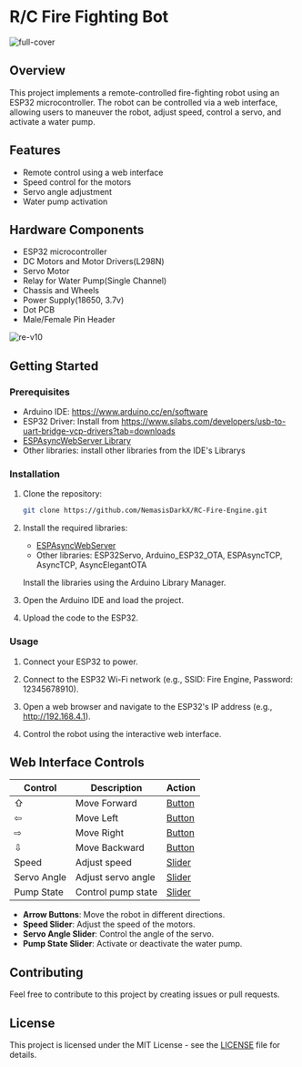 # R/C Fire Fighting Bot

<img src="https://i.ibb.co/qFJ2Dx1/full-cover.png" alt="full-cover" border="0">

## Overview

This project implements a remote-controlled fire-fighting robot using an ESP32 microcontroller. The robot can be controlled via a web interface, allowing users to maneuver the robot, adjust speed, control a servo, and activate a water pump.

## Features

- Remote control using a web interface
- Speed control for the motors
- Servo angle adjustment
- Water pump activation

## Hardware Components

- ESP32 microcontroller
- DC Motors and Motor Drivers(L298N)
- Servo Motor
- Relay for Water Pump(Single Channel)
- Chassis and Wheels
- Power Supply(18650, 3.7v)
- Dot PCB
- Male/Female Pin Header

<img src="https://i.ibb.co/0jYM2c5/re-v10.png" alt="re-v10" border="0">

## Getting Started

### Prerequisites

- Arduino IDE: https://www.arduino.cc/en/software
- ESP32 Driver: Install from https://www.silabs.com/developers/usb-to-uart-bridge-vcp-drivers?tab=downloads
- [ESPAsyncWebServer Library](https://github.com/me-no-dev/ESPAsyncWebServer.git)
- Other libraries: install other libraries from the IDE's Librarys

### Installation

1. Clone the repository:

    ```bash
    git clone https://github.com/NemasisDarkX/RC-Fire-Engine.git
    ```

2. Install the required libraries:

    - [ESPAsyncWebServer](https://github.com/me-no-dev/ESPAsyncWebServer.git)
    - Other libraries: ESP32Servo, Arduino_ESP32_OTA, ESPAsyncTCP, AsyncTCP, AsyncElegantOTA

    Install the libraries using the Arduino Library Manager.

3. Open the Arduino IDE and load the project.

4. Upload the code to the ESP32.

### Usage

1. Connect your ESP32 to power.

2. Connect to the ESP32 Wi-Fi network (e.g., SSID: Fire Engine, Password: 12345678910).

3. Open a web browser and navigate to the ESP32's IP address (e.g., http://192.168.4.1).

4. Control the robot using the interactive web interface.

## Web Interface Controls

| Control | Description | Action |
|---------|-------------|--------|
| &#8679; | Move Forward | [Button](#) |
| &#8678; | Move Left    | [Button](#) |
| &#8680; | Move Right   | [Button](#) |
| &#8681; | Move Backward| [Button](#) |
| Speed   | Adjust speed | [Slider](#) |
| Servo Angle | Adjust servo angle | [Slider](#) |
| Pump State | Control pump state | [Slider](#) |

- **Arrow Buttons**: Move the robot in different directions.
- **Speed Slider**: Adjust the speed of the motors.
- **Servo Angle Slider**: Control the angle of the servo.
- **Pump State Slider**: Activate or deactivate the water pump.

## Contributing
Feel free to contribute to this project by creating issues or pull requests.

## License

This project is licensed under the MIT License - see the [LICENSE](LICENSE) file for details.

